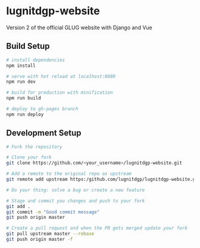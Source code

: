 # lugnitdgp-website

Version 2 of the official GLUG website with Django and Vue

## Build Setup

``` bash
# install dependencies
npm install

# serve with hot reload at localhost:8080
npm run dev

# build for production with minification
npm run build

# deploy to gh-pages branch
npm run deploy
```

## Development Setup

```bash
# Fork the repository

# Clone your fork
git clone https://github.com/<your_username>/lugnitdgp-website.git

# Add a remote to the original repo as upstream
git remote add upstream https:/github.com/lugnitdgp/lugnitdgp-website.git

# Do your thing: solve a bug or create a new feature

# Stage and commit you changes and push to your fork
git add .
git commit -m "Good commit message"
git push origin master

# Create a pull request and when the PR gets merged update your fork 
git pull upstream master --rebase
git push origin master -f
```